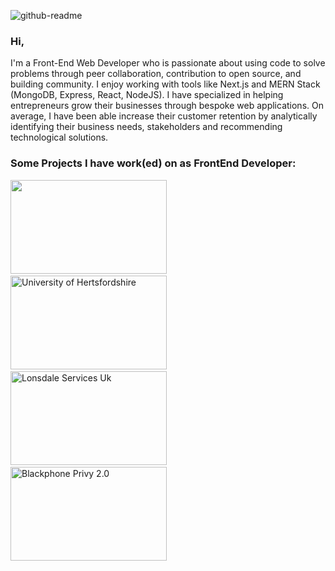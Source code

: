 ![github-readme](https://user-images.githubusercontent.com/15114201/116810798-ae445280-ab3d-11eb-9125-132d5c50f712.png)

### Hi,

I'm a Front-End Web Developer who is passionate about using code to solve problems through peer collaboration, contribution to open source, and building community. I enjoy working with tools like Next.js and MERN Stack (MongoDB, Express, React, NodeJS). I have specialized in helping entrepreneurs grow their businesses through bespoke web applications. On average, I have been able increase their customer retention by analytically identifying their business needs, stakeholders and recommending technological solutions.

### Some Projects I have work(ed) on as FrontEnd Developer:

<a href="https://puredrinks.co.uk/" target="_blank"><img src="https://user-images.githubusercontent.com/15114201/116819858-f5483d00-ab69-11eb-9a25-8959ca4542bd.png" alt="" width="250" height="150"/></a> &nbsp;
<a href="https://sport.herts.ac.uk" target="_blank"><img alt="University of Hertsfordshire" src="https://user-images.githubusercontent.com/15114201/142673694-64a98faf-f202-4def-ad81-a2397ed1345d.png" width="250" height="150"/></a> &nbsp;
<a href="https://www.lonsdaleservices.co.uk" target="_blank"><img alt="Lonsdale Services Uk" src="https://user-images.githubusercontent.com/15114201/142673530-4939ca8d-df1b-422e-b82e-df0537ccd2be.png" width="250" height="150"/></a> &nbsp;
<a href="https://www.blackphone.co.uk/privy-2/" target="_blank"><img alt="Blackphone Privy 2.0" src="https://user-images.githubusercontent.com/15114201/142674115-631b5e89-5c50-45ea-b918-9e59681f1772.png" width="250" height="150"/></a>
